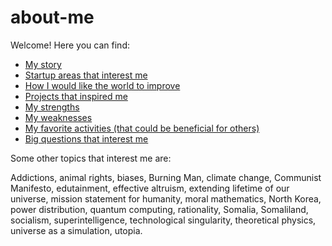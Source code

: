 # about-me

Welcome! Here you can find:
* [My story](https://github.com/tilek/about-me/blob/updates/my_story.md)
* [Startup areas that interest me](https://github.com/tilek/about-me/blob/updates/startup_areas_that_interest_me.md)
* [How I would like the world to improve](https://github.com/tilek/about-me/blob/updates/world_strategy/how_i_would_like_the_world_to_improve.md)
* [Projects that inspired me](https://github.com/tilek/about-me/blob/updates/my_favorite_projects_by_others.md)
* [My strengths](https://github.com/tilek/about-me/blob/updates/my_strengths.md)
* [My weaknesses](https://github.com/tilek/about-me/blob/updates/my_weaknesses.md)
* [My favorite activities (that could be beneficial for others)](https://github.com/tilek/about-me/blob/updates/my_favorite_activities_altruistic.md)
* [Big questions that interest me](https://github.com/tilek/about-me/blob/updates/big_questions_that_interest_me.md)

Some other topics that interest me are:

Addictions, animal rights, biases, Burning Man, climate change, Communist Manifesto, edutainment, effective altruism, extending lifetime of our universe, mission statement for humanity, moral mathematics, North Korea, power distribution, quantum computing, rationality, Somalia, Somaliland, socialism, superintelligence, technological singularity, theoretical physics, universe as a simulation, utopia.
